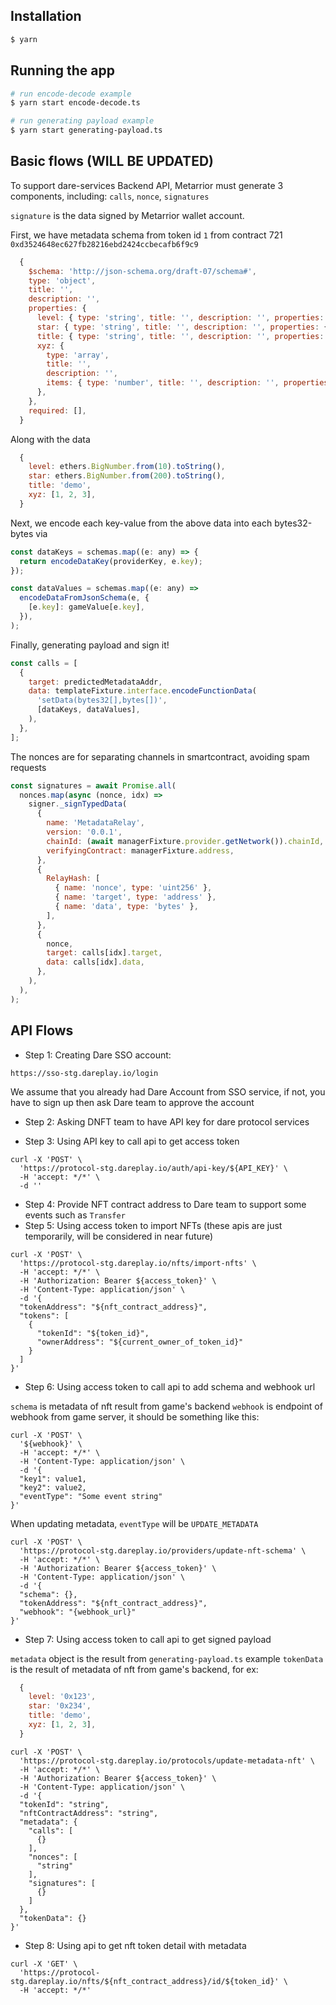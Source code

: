 ## Installation

```bash
$ yarn
```

## Running the app

```bash
# run encode-decode example
$ yarn start encode-decode.ts

```

```bash
# run generating payload example
$ yarn start generating-payload.ts

```

## Basic flows (WILL BE UPDATED)

To support dare-services Backend API, Metarrior must generate 3 components, including: `calls`, `nonce`, `signatures`

`signature` is the data signed by Metarrior wallet account.

First, we have metadata schema from token id `1` from contract 721 `0xd3524648ec627fb28216ebd2424ccbecafb6f9c9`

```js
  {
    $schema: 'http://json-schema.org/draft-07/schema#',
    type: 'object',
    title: '',
    description: '',
    properties: {
      level: { type: 'string', title: '', description: '', properties: {} },
      star: { type: 'string', title: '', description: '', properties: {} },
      title: { type: 'string', title: '', description: '', properties: {} },
      xyz: {
        type: 'array',
        title: '',
        description: '',
        items: { type: 'number', title: '', description: '', properties: {} },
      },
    },
    required: [],
  }
```

Along with the data

```js
  {
    level: ethers.BigNumber.from(10).toString(),
    star: ethers.BigNumber.from(200).toString(),
    title: 'demo',
    xyz: [1, 2, 3],
  }
```

Next, we encode each key-value from the above data into each bytes32-bytes via

```js
const dataKeys = schemas.map((e: any) => {
  return encodeDataKey(providerKey, e.key);
});

const dataValues = schemas.map((e: any) =>
  encodeDataFromJsonSchema(e, {
    [e.key]: gameValue[e.key],
  }),
);
```

Finally, generating payload and sign it!

```js
const calls = [
  {
    target: predictedMetadataAddr,
    data: templateFixture.interface.encodeFunctionData(
      'setData(bytes32[],bytes[])',
      [dataKeys, dataValues],
    ),
  },
];
```

The nonces are for separating channels in smartcontract, avoiding spam requests

```js
const signatures = await Promise.all(
  nonces.map(async (nonce, idx) =>
    signer._signTypedData(
      {
        name: 'MetadataRelay',
        version: '0.0.1',
        chainId: (await managerFixture.provider.getNetwork()).chainId,
        verifyingContract: managerFixture.address,
      },
      {
        RelayHash: [
          { name: 'nonce', type: 'uint256' },
          { name: 'target', type: 'address' },
          { name: 'data', type: 'bytes' },
        ],
      },
      {
        nonce,
        target: calls[idx].target,
        data: calls[idx].data,
      },
    ),
  ),
);
```

## API Flows

- Step 1: Creating Dare SSO account:

```
https://sso-stg.dareplay.io/login
```

We assume that you already had Dare Account from SSO service, if not, you have to sign up then ask Dare team to approve the account

- Step 2: Asking DNFT team to have API key for dare protocol services

- Step 3: Using API key to call api to get access token

```
curl -X 'POST' \
  'https://protocol-stg.dareplay.io/auth/api-key/${API_KEY}' \
  -H 'accept: */*' \
  -d ''
```

- Step 4: Provide NFT contract address to Dare team to support some events such as `Transfer`
- Step 5: Using access token to import NFTs (these apis are just temporarily, will be considered in near future)

```
curl -X 'POST' \
  'https://protocol-stg.dareplay.io/nfts/import-nfts' \
  -H 'accept: */*' \
  -H 'Authorization: Bearer ${access_token}' \
  -H 'Content-Type: application/json' \
  -d '{
  "tokenAddress": "${nft_contract_address}",
  "tokens": [
    {
      "tokenId": "${token_id}",
      "ownerAddress": "${current_owner_of_token_id}"
    }
  ]
}'
```

- Step 6: Using access token to call api to add schema and webhook url

`schema` is metadata of nft result from game's backend
`webhook` is endpoint of webhook from game server, it should be something like this:

```
curl -X 'POST' \
  '${webhook}' \
  -H 'accept: */*' \
  -H 'Content-Type: application/json' \
  -d '{
  "key1": value1,
  "key2": value2,
  "eventType": "Some event string"
}'
```

When updating metadata, `eventType` will be `UPDATE_METADATA`

```
curl -X 'POST' \
  'https://protocol-stg.dareplay.io/providers/update-nft-schema' \
  -H 'accept: */*' \
  -H 'Authorization: Bearer ${access_token}' \
  -H 'Content-Type: application/json' \
  -d '{
  "schema": {},
  "tokenAddress": "${nft_contract_address}",
  "webhook": "{webhook_url}"
}'
```

- Step 7: Using access token to call api to get signed payload

`metadata` object is the result from `generating-payload.ts` example
`tokenData` is the result of metadata of nft from game's backend, for ex:

```js
  {
    level: '0x123',
    star: '0x234',
    title: 'demo',
    xyz: [1, 2, 3],
  }
```

```
curl -X 'POST' \
  'https://protocol-stg.dareplay.io/protocols/update-metadata-nft' \
  -H 'accept: */*' \
  -H 'Authorization: Bearer ${access_token}' \
  -H 'Content-Type: application/json' \
  -d '{
  "tokenId": "string",
  "nftContractAddress": "string",
  "metadata": {
    "calls": [
      {}
    ],
    "nonces": [
      "string"
    ],
    "signatures": [
      {}
    ]
  },
  "tokenData": {}
}'
```

- Step 8: Using api to get nft token detail with metadata

```
curl -X 'GET' \
  'https://protocol-stg.dareplay.io/nfts/${nft_contract_address}/id/${token_id}' \
  -H 'accept: */*'
```
